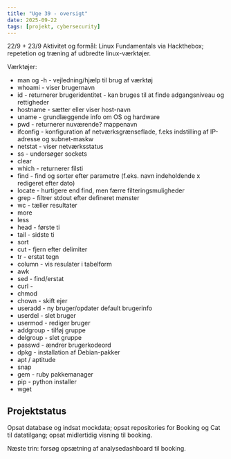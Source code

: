 ```yaml
---
title: "Uge 39 - oversigt"
date: 2025-09-22
tags: [projekt, cybersecurity]
---
```

22/9 + 23/9
Aktivitet og formål: Linux Fundamentals via Hackthebox; repetetion og træning af udbredte linux-værktøjer. 

Værktøjer:
- man og -h - vejledning/hjælp til brug af værktøj 
- whoami - viser brugernavn
- id - returnerer brugeridentitet - kan bruges til at finde adgangsniveau og rettigheder
- hostname - sætter eller viser host-navn
- uname - grundlæggende info om OS og hardware
- pwd - returnerer nuværende? mappenavn
- ifconfig - konfiguration af netværksgrænseflade, f.eks indstilling af IP-adresse og subnet-maskw
- netstat - viser netværksstatus
- ss - undersøger sockets
- clear
- which - returnerer filsti
- find - find og sorter efter parametre (f.eks. navn indeholdende x redigeret efter dato)
- locate - hurtigere end find, men færre filteringsmuligheder
- grep - filtrer stdout efter defineret mønster
- wc - tæller resultater
- more
- less
- head - første ti
- tail - sidste ti
- sort
- cut - fjern efter delimiter
- tr - erstat tegn
- column - vis resulater i tabelform
- awk
- sed - find/erstat 
- curl -
- chmod
- chown - skift ejer
- useradd - ny bruger/opdater default brugerinfo
- userdel - slet bruger
- usermod - rediger bruger
- addgroup - tilføj gruppe
- delgroup - slet gruppe
- passwd - ændrer brugerkodeord
- dpkg - installation af Debian-pakker
- apt / aptitude
- snap
- gem - ruby pakkemanager
- pip - python installer
- wget


## Projektstatus

Opsat database og indsat mockdata; opsat repositories for Booking og Cat til datatilgang; opsat midlertidig visning til booking.

Næste trin: forsøg opsætning af analysedashboard til booking.
